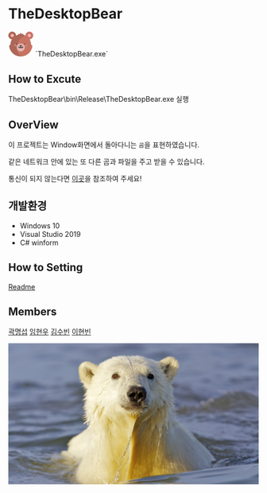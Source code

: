 # TheDesktopBear
<img src="./TheDesktopBear/TheDesktopBear/resource/img/bear.png" width="10%" height="auto"> 
`TheDesktopBear.exe`

## How to Excute
TheDesktopBear\bin\Release\TheDesktopBear.exe 실행

## OverView
이 프로젝트는 Window화면에서 돌아다니는 `곰`을 표현하였습니다.

같은 네트워크 안에 있는 또 다른 곰과 파일을 주고 받을 수 있습니다.

통신이 되지 않는다면 [이곳](#how-to-setting)을 참조하여 주세요!

## 개발환경
- Windows 10
- Visual Studio 2019
- C# winform
  


## How to Setting
[Readme](./how_to_setting/Readme.md)

## Members
[곽명섭](https://github.com/myungsup1250)
[임현우](https://github.com/IHW213)
[김수빈](https://github.com/kimziou77)
[이현빈](https://github.com/Phaskal)


<img src="./TheDesktopBear/TheDesktopBear/resource/img/ETC/polar_bear_water.jpg" height="auto"> 


